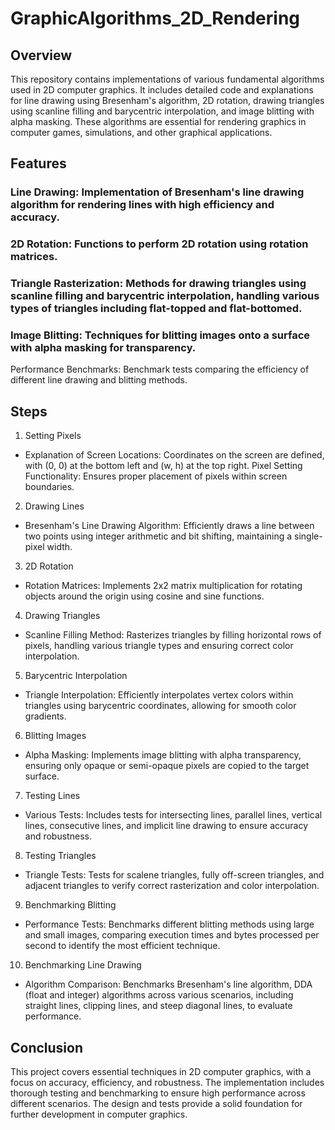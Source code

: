 GraphicAlgorithms_2D_Rendering
=====================

## Overview
This repository contains implementations of various fundamental algorithms used in 2D computer graphics. It includes detailed code and explanations for line drawing using Bresenham's algorithm, 2D rotation, drawing triangles using scanline filling and barycentric interpolation, and image blitting with alpha masking. These algorithms are essential for rendering graphics in computer games, simulations, and other graphical applications.

## Features
### Line Drawing: Implementation of Bresenham's line drawing algorithm for rendering lines with high efficiency and accuracy.

### 2D Rotation: Functions to perform 2D rotation using rotation matrices.

### Triangle Rasterization: Methods for drawing triangles using scanline filling and barycentric interpolation, handling various types of triangles including flat-topped and flat-bottomed.

### Image Blitting: Techniques for blitting images onto a surface with alpha masking for transparency.
Performance Benchmarks: Benchmark tests comparing the efficiency of different line drawing and blitting methods.


## Steps
1. Setting Pixels
- Explanation of Screen Locations: Coordinates on the screen are defined, with (0, 0) at the bottom left and (w, h) at the top right.
Pixel Setting Functionality: Ensures proper placement of pixels within screen boundaries.
2. Drawing Lines
- Bresenham's Line Drawing Algorithm: Efficiently draws a line between two points using integer arithmetic and bit shifting, maintaining a single-pixel width.
3. 2D Rotation
- Rotation Matrices: Implements 2x2 matrix multiplication for rotating objects around the origin using cosine and sine functions.
4. Drawing Triangles
- Scanline Filling Method: Rasterizes triangles by filling horizontal rows of pixels, handling various triangle types and ensuring correct color interpolation.
5. Barycentric Interpolation
- Triangle Interpolation: Efficiently interpolates vertex colors within triangles using barycentric coordinates, allowing for smooth color gradients.
6. Blitting Images
- Alpha Masking: Implements image blitting with alpha transparency, ensuring only opaque or semi-opaque pixels are copied to the target surface.
7. Testing Lines
- Various Tests: Includes tests for intersecting lines, parallel lines, vertical lines, consecutive lines, and implicit line drawing to ensure accuracy and robustness.
8. Testing Triangles
- Triangle Tests: Tests for scalene triangles, fully off-screen triangles, and adjacent triangles to verify correct rasterization and color interpolation.
9. Benchmarking Blitting
- Performance Tests: Benchmarks different blitting methods using large and small images, comparing execution times and bytes processed per second to identify the most efficient technique.
10. Benchmarking Line Drawing
- Algorithm Comparison: Benchmarks Bresenham's line algorithm, DDA (float and integer) algorithms across various scenarios, including straight lines, clipping lines, and steep diagonal lines, to evaluate performance.

## Conclusion
This project covers essential techniques in 2D computer graphics, with a focus on accuracy, efficiency, and robustness. The implementation includes thorough testing and benchmarking to ensure high performance across different scenarios. The design and tests provide a solid foundation for further development in computer graphics.
